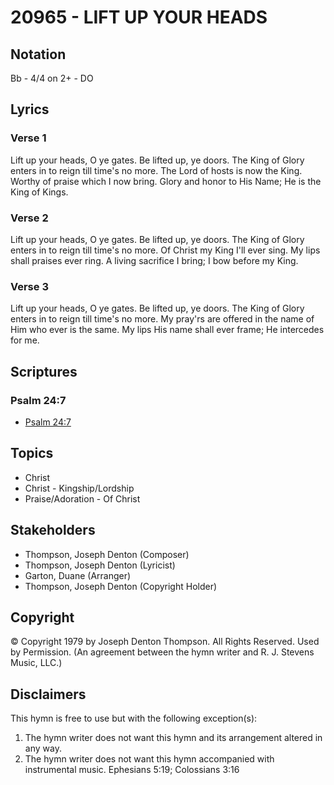 # 20965 - LIFT UP YOUR HEADS

## Notation

Bb - 4/4 on 2+ - DO

## Lyrics

### Verse 1

Lift up your heads, O ye gates. Be lifted up, ye doors. The King of Glory enters in to reign till time's no more. The Lord of hosts is now the King. Worthy of praise which I now bring. Glory and honor to His Name; He is the King of Kings.

### Verse 2

Lift up your heads, O ye gates. Be lifted up, ye doors. The King of Glory enters in to reign till time's no more. Of Christ my King I'll ever sing. My lips shall praises ever ring. A living sacrifice I bring; I bow before my King.

### Verse 3

Lift up your heads, O ye gates. Be lifted up, ye doors. The King of Glory enters in to reign till time's no more. My pray'rs are offered in the name of Him who ever is the same. My lips His name shall ever frame; He intercedes for me.


## Scriptures

### Psalm 24:7

- [Psalm 24:7](https://www.biblegateway.com/passage/?search=Psalm%2024%3A7)


## Topics

- Christ
- Christ - Kingship/Lordship
- Praise/Adoration - Of Christ

## Stakeholders

- Thompson, Joseph Denton (Composer)
- Thompson, Joseph Denton (Lyricist)
- Garton, Duane (Arranger)
- Thompson, Joseph Denton (Copyright Holder)

## Copyright

© Copyright 1979 by Joseph Denton Thompson. All Rights Reserved. Used by Permission.
(An agreement between the hymn writer and R. J. Stevens Music, LLC.)

## Disclaimers

This hymn is free to use but with the following exception(s):
1. The hymn writer does not want this hymn and its arrangement altered in any way.
2. The hymn writer does not want this hymn accompanied with instrumental music.
Ephesians 5:19; Colossians 3:16

